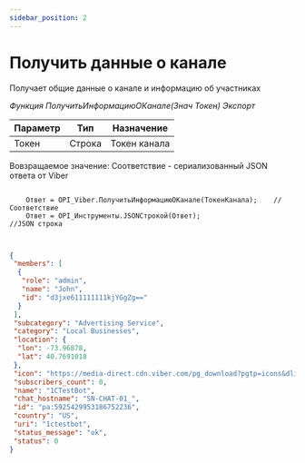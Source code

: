 ```yaml
---
sidebar_position: 2
---
```


# Получить данные о канале
Получает общие данные о канале и информацию об участниках

*Функция ПолучитьИнформациюОКанале(Знач Токен) Экспорт*

  | Параметр | Тип | Назначение |
  |-|-|-|
  | Токен | Строка | Токен канала |
  
  Вовзращаемое значение: Соответствие - сериализованный JSON ответа от Viber


```bsl title="Пример кода"
	
	Ответ = OPI_Viber.ПолучитьИнформациюОКанале(ТокенКанала);    //Соответствие
	Ответ = OPI_Инструменты.JSONСтрокой(Ответ);                  //JSON строка
	
```

```json title="Результат"

{
 "members": [
  {
   "role": "admin",
   "name": "John",
   "id": "d3jxe611111111kjYGgZg=="
  }
 ],
 "subcategory": "Advertising Service",
 "category": "Local Businesses",
 "location": {
  "lon": -73.96878,
  "lat": 40.7691018
 },
 "icon": "https://media-direct.cdn.viber.com/pg_download?pgtp=icons&dlid=0-04-01-05bfe24da13dddf32cf52976b099dc6965c03300763e6a9316de26986e5dea05&fltp=jpg&imsz=0000",
 "subscribers_count": 0,
 "name": "1CTestBot",
 "chat_hostname": "SN-CHAT-01_",
 "id": "pa:5925429953186752236",
 "country": "US",
 "uri": "1ctestbot",
 "status_message": "ok",
 "status": 0
}

```
